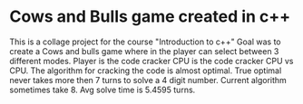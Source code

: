 # Cows and Bulls game created in c++
This is a collage project for the course "Introduction to c++" 
Goal was to create a Cows and bulls game where in the player can select between 3 different modes. 
Player is the code cracker
CPU is the code cracker
CPU vs CPU.
The algorithm for cracking the code is almost optimal. True optimal never takes more then 7 turns to solve a 4 digit number. Current algorithm sometimes take 8. Avg solve time is 5.4595 turns. 
